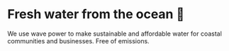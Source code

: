 # Fresh water from the ocean :ocean:

We use wave power to make sustainable and affordable water for coastal communities and businesses. Free of emissions.
